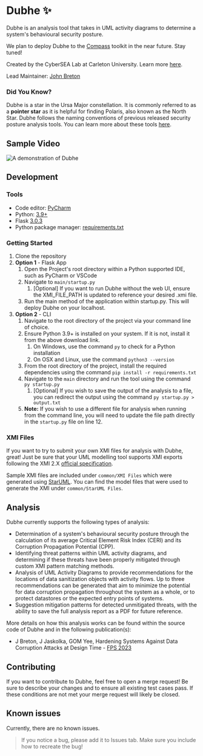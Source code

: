 # Dubhe ✨
Dubhe is an analysis tool that takes in UML activity diagrams to determine a system's behavioural security posture.

We plan to deploy Dubhe to the [Compass](https://compass.carleton.ca/) toolkit in the near future. Stay tuned!

Created by the CyberSEA Lab at Carleton University. Learn more [here](https://carleton.ca/cybersea/).

Lead Maintainer: [John Breton](mailto:johnbreton37@gmail.com)

### Did You Know?
Dubhe is a star in the Ursa Major constellation. It is commonly referred to as a **pointer star** as it is helpful for finding Polaris, also known as the North Star. Dubhe follows the naming conventions of previous released security posture analysis tools. You can learn more about these tools [here](https://compass.carleton.ca/explore).

## Sample Video
![A demonstration of Dubhe](https://gitlab.com/CyberSEA-Public/dubhe/-/raw/main/main/static/assets/Dubhe.gif)

## Development

### Tools
- Code editor: [PyCharm](https://www.jetbrains.com/pycharm/download/)
- Python: [3.9+](https://www.python.org/downloads/)
- Flask [3.0.3](https://flask.palletsprojects.com/en/3.0.x/)
- Python package manager: [requirements.txt](https://www.jetbrains.com/help/pycharm/managing-dependencies.html)

### Getting Started
1. Clone the repository
2. **Option 1** - Flask App
   1. Open the Project's root directory within a Python supported IDE, such as PyCharm or VSCode
   2. Navigate to `main/startup.py`
      1. [Optional] If you want to run Dubhe without the web UI, ensure the XMI_FILE_PATH is updated to reference your desired .xmi file.
   3. Run the main method of the application within startup.py. This will deploy Dubhe on your localhost. 
3. **Option 2** - CLI
   1. Navigate to the root directory of the project via your command line of choice.
   2. Ensure Python 3.9+ is installed on your system. If it is not, install it from the above download link.
      1. On Windows, use the command `py` to check for a Python installation
      2. On OSX and Linux, use the command `python3 --version`
   3. From the root directory of the project, install the required dependencies using the command `pip install -r requirements.txt`
   4. Navigate to the `main` directory and run the tool using the command `py startup.py`
      1. [Optional] If you wish to save the output of the analysis to a file, you can redirect the output using the command `py startup.py > output.txt`
   5. **Note:** If you wish to use a different file for analysis when running from the command line, you will need to update the file path directly in the `startup.py` file on line 12. 

### XMI Files
If you want to try to submit your own XMI files for analysis with Dubhe, great! Just be sure that your UML modelling tool supports XMI exports following the XMI 2.X [official specification](https://www.omg.org/spec/XMI/2.5.1/PDF/).

Sample XMI files are included under `common/XMI Files` which were generated using [StarUML](https://staruml.io/download/). You can find the model files that were used to generate the XMI under `common/StarUML Files`.

## Analysis
Dubhe currently supports the following types of analysis:
 - Determination of a system's behavioural security posture through the calculation of its average Critical Element Risk Index (CERI) and its Corruption Propagation Potential (CPP).
 - Identifying threat patterns within UML activity diagrams, and determining if these threats have been properly mitigated through custom XMI pattern matching methods.
 - Analysis of UML Activity Diagrams to provide recommendations for the locations of data sanitization objects with activity flows. Up to three recommendations can be generated that aim to minimize the potential for data corruption propagation throughout the system as a whole, or to protect datastores or the expected entry points of systems.
 - Suggestion mitigation patterns for detected unmitigated threats, with the ability to save the full analysis report as a PDF for future reference.

More details on how this analysis works can be found within the source code of Dubhe and in the following publication(s):
 - J Breton, J Jaskolka, GOM Yee, Hardening Systems Against Data Corruption Attacks at Design Time - <a href="https://www.fps-2023.com/index.php/detailed-program/">FPS 2023</a> 

## Contributing
If you want to contribute to Dubhe, feel free to open a merge request! Be sure to describe your changes and to ensure all existing test cases pass. If these conditions are not met your merge request will likely be closed.

## Known issues
Currently, there are no known issues.

> If you notice a bug, please add it to Issues tab. Make sure you include how to recreate the bug!
